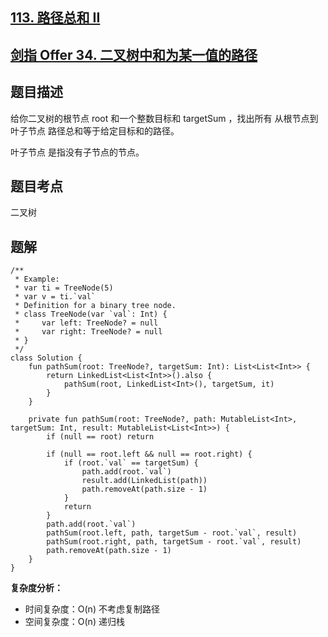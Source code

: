 ## [113. 路径总和 II](https://leetcode.cn/problems/path-sum-ii/description/)
## [剑指 Offer 34. 二叉树中和为某一值的路径](https://leetcode.cn/problems/er-cha-shu-zhong-he-wei-mou-yi-zhi-de-lu-jing-lcof/)

## 题目描述

给你二叉树的根节点 root 和一个整数目标和 targetSum ，找出所有 从根节点到叶子节点 路径总和等于给定目标和的路径。

叶子节点 是指没有子节点的节点。

## 题目考点

二叉树

## 题解
 
```
/**
 * Example:
 * var ti = TreeNode(5)
 * var v = ti.`val`
 * Definition for a binary tree node.
 * class TreeNode(var `val`: Int) {
 *     var left: TreeNode? = null
 *     var right: TreeNode? = null
 * }
 */
class Solution {
    fun pathSum(root: TreeNode?, targetSum: Int): List<List<Int>> {
        return LinkedList<List<Int>>().also {
            pathSum(root, LinkedList<Int>(), targetSum, it)
        }
    }

    private fun pathSum(root: TreeNode?, path: MutableList<Int>, targetSum: Int, result: MutableList<List<Int>>) {
        if (null == root) return

        if (null == root.left && null == root.right) {
            if (root.`val` == targetSum) {
                path.add(root.`val`)
                result.add(LinkedList(path))
                path.removeAt(path.size - 1)
            }
            return
        }
        path.add(root.`val`)
        pathSum(root.left, path, targetSum - root.`val`, result)
        pathSum(root.right, path, targetSum - root.`val`, result)
        path.removeAt(path.size - 1)
    }
}
```

**复杂度分析：**

- 时间复杂度：O(n) 不考虑复制路径
- 空间复杂度：O(n) 递归栈
